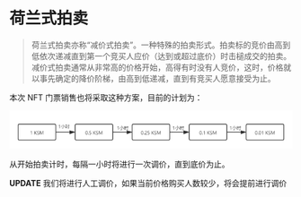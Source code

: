 # 荷兰式拍卖

> 荷兰式拍卖亦称“减价式拍卖”。一种特殊的拍卖形式。拍卖标的竞价由高到低依次递减直到第一个竞买人应价（达到或超过底价）时击槌成交的拍卖。减价式拍卖通常从非常高的价格开始，高得有时没有人竞价，这时，价格就以事先确定的降价阶梯，由高到低递减，直到有竞买人愿意接受为止。

本次 NFT 门票销售也将采取这种方案，目前的计划为：

![](https://raw.githubusercontent.com/Whisker17/ImageStoreService/main/zkswap.png)

从开始拍卖计时，每隔一小时将进行一次调价，直到底价为止。

**UPDATE**
我们将进行人工调价，如果当前价格购买人数较少，将会提前进行调价